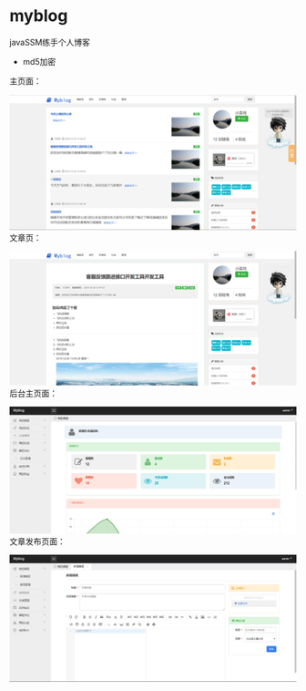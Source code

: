 # myblog
javaSSM练手个人博客

- md5加密

主页面：

![image](https://github.com/yzwand123/myblog/blob/master/1.png)
文章页：

![image](https://github.com/yzwand123/myblog/blob/master/2.png)
后台主页面：

![image](https://github.com/yzwand123/myblog/blob/master/4.png)
文章发布页面：

![image](https://github.com/yzwand123/myblog/blob/master/3.png)
